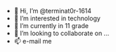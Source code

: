 - 👋 Hi, I’m @terminat0r-1614
- 👀 I’m interested in technology
- 🌱 I’m currently in 11 grade
- 💞️ I’m looking to collaborate on ...
- 📫 e-mail me

<!---
terminat0r-1614/terminat0r-1614 is a ✨ special ✨ repository because its `README.md` (this file) appears on your GitHub profile.
You can click the Preview link to take a look at your changes.
--->
